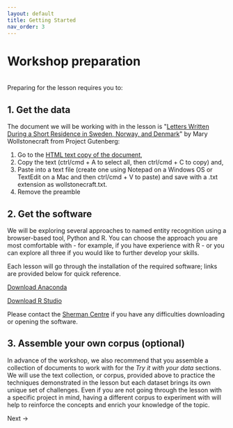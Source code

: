 ```yaml
---
layout: default
title: Getting Started
nav_order: 3
---
```




# Workshop preparation 
<br />
Preparing for the lesson requires you to:

## 1. Get the data
The document we will be working with in the lesson is "[Letters Written During a Short Residence in Sweden, Norway, and Denmark](https://www.gutenberg.org/ebooks/3529)" by Mary Wollstonecraft from Project Gutenberg: 

1. Go to the [HTML text copy of the document](https://www.gutenberg.org/files/3529/3529-h/3529-h.htm),
2. Copy the text (ctrl/cmd + A to select all, then ctrl/cmd + C to copy) and,
3. Paste into a text file (create one using Notepad on a Windows OS or TextEdit on a Mac and then ctrl/cmd + V to paste) and save with a .txt extension as wollstonecraft.txt.
4. Remove the preamble 


## 2. Get the software
We will be exploring several approaches to named entity recognition using a browser-based tool, Python and R. You can choose the approach you are most comfortable with - for example, if you have experience with R - or you can explore all three if you would like to further develop your skills.

Each lesson will go through the installation of the required software; links are provided below for quick reference.

   [Download Anaconda](https://www.anaconda.com/products/individual)
   
   [Download R Studio](https://www.rstudio.com/products/rstudio/)

Please contact the [Sherman Centre](mailto:scds@mcmaster.ca) if you have any difficulties downloading or opening the software.

## 3. Assemble your own corpus (optional)
In advance of the workshop, we also recommend that you assemble a collection of documents to work with for the *Try it with your data* sections. We will use the text collection, or corpus, provided above to practice the techniques demonstrated in the lesson but each dataset brings its own unique set of challenges. Even if you are not going through the lesson with a specific project in mind, having a different corpus to experiment with will help to reinforce the concepts and enrich your knowledge of the topic.

Next ->
